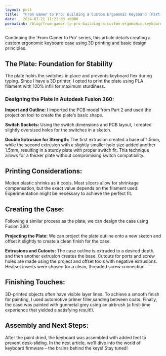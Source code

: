 ```yaml
---
layout: post
title:  "From Gamer to Pro: Building a Custom Ergonomic Keyboard (Part 3) - Case Design"
date:   2024-07-21 11:21:03 +0000
permalink: /blog/from-gamer-to-pro-building-a-custom-ergonomic-keyboard-part-3-case-design
---
```

Continuing the 'From Gamer to Pro' series, this article details creating a custom ergonomic keyboard case using 3D printing and basic design principles.

## The Plate: Foundation for Stability

The plate holds the switches in place and prevents keyboard flex during typing. Since I have a 3D printer, I opted to print the plate using PLA filament with 100% infill for maximum sturdiness.

### Designing the Plate in Autodesk Fusion 360:

**Import and Outline:** I imported the PCB model from Part 2 and used the projection tool to create the plate's basic shape.

**Switch Sockets:** Using the switch dimensions and PCB layout, I created slightly oversized holes for the switches in a sketch.

**Double Extrusion for Strength:** The first extrusion created a base of 1.5mm, while the second extrusion with a slightly smaller hole size added another 1.5mm, resulting in a sturdy plate with proper switch fit. This technique allows for a thicker plate without compromising switch compatibility.

## Printing Considerations:

Molten plastic shrinks as it cools. Most slicers allow for shrinkage compensation, but the exact value depends on the filament used. Experimentation might be necessary to achieve the perfect fit.

## Creating the Case:

Following a similar process as the plate, we can design the case using Fusion 360:

**Projecting the Plate:** We can project the plate outline onto a new sketch and offset it slightly to create a clean finish for the case.

**Extrusions and Cutouts:** The case outline is extruded to a desired depth, and then another extrusion creates the base. Cutouts for ports and screw holes are made using the project and offset tools with negative extrusions. Heatset inserts were chosen for a clean, threaded screw connection.

## Finishing Touches:

3D-printed objects often have visible layer lines. To achieve a smooth finish for painting, I used automotive primer filler,sanding between coats. Finally, the case was painted with gunmetal grey using an airbrush (a first-time experience that yielded a satisfying result!).

## Assembly and Next Steps:

After the paint dried, the keyboard was assembled with added feet to prevent desk-sliding. In the next article, we'll dive into the world of keyboard firmware – the brains behind the keys! Stay tuned!
